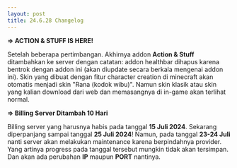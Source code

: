 ```yaml
---
layout: post
title: 24.6.28 Changelog 
---
```

**=> ACTION & STUFF IS HERE!**

Setelah beberapa pertimbangan. Akhirnya addon **Action & Stuff** ditambahkan ke server dengan catatan: addon healthbar dihapus karena bentrok dengan addon ini (akan diupdate secara berkala mengenai addon ini). Skin yang dibuat dengan fitur character creation di minecraft akan otomatis menjadi skin "Rana (kodok wibu)". Namun skin klasik atau skin yang kalian download dari web dan memasangnya di in-game akan terlihat normal.

**=> Billing Server Ditambah 10 Hari**

Billing server yang harusnya habis pada tanggal **15 Juli 2024**. Sekarang diperpanjang sampai tanggal **25 Juli 2024**! Namun, pada tanggal **23-24 Juli** nanti server akan melakukan maintenance karena berpindahnya provider. Yang artinya progress pada tanggal tersebut mungkin tidak akan tersimpan. Dan akan ada perubahan **IP** maupun **PORT** nantinya.
